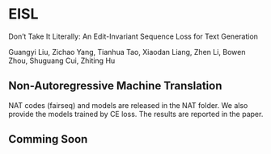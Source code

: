 # EISL
Don’t Take It Literally: An Edit-Invariant Sequence Loss for Text Generation


Guangyi Liu,  Zichao Yang,  Tianhua Tao,  Xiaodan Liang, Zhen Li,  Bowen Zhou,  Shuguang Cui,  Zhiting Hu

## Non-Autoregressive Machine Translation
NAT codes (fairseq) and models are released in the NAT folder. We also provide the models trained by CE loss. The results are reported in the paper.

## Comming Soon